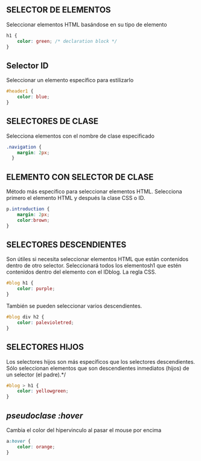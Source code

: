 ## SELECTOR DE ELEMENTOS
Seleccionar elementos HTML basándose en su tipo de elemento
```css
h1 { 
    color: green; /* declaration block */
}
```
## Selector ID
Seleccionar un elemento específico para estilizarlo
```css
#header1 { 
    color: blue;
}
```
## SELECTORES DE CLASE 
Selecciona elementos con el nombre de clase especificado 
```css
.navigation { 
    margin: 2px;
  }
```

## ELEMENTO CON SELECTOR DE CLASE
Método más específico para seleccionar elementos HTML.
Selecciona primero el elemento HTML y después la clase CSS o ID.
```css
p.introduction { 
    margin: 2px;
    color:brown;
}
```
## SELECTORES DESCENDIENTES
Son útiles si necesita seleccionar elementos HTML que están contenidos dentro de otro selector.
Seleccionará todos los elementosh1 que estén contenidos dentro del elemento con el IDblog. La regla CSS.
```css
#blog h1 {
    color: purple;
}
```
También se pueden seleccionar varios descendientes.
```css
#blog div h2 {
    color: palevioletred;
}
```
## SELECTORES HIJOS
Los selectores hijos son más específicos que los selectores descendientes. Sólo seleccionan elementos que son descendientes inmediatos (hijos) de un selector (el padre).*/
```css
#blog > h1 {
    color: yellowgreen;
}
```
## *pseudoclase :hover*
Cambia el color del hipervinculo al pasar el mouse por encima
```css
a:hover {
    color: orange;
}
```
